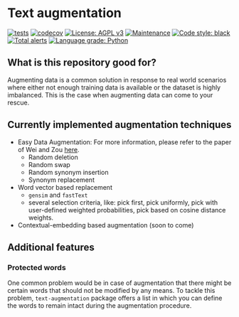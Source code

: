 # Text augmentation

[![tests](https://github.com/montana-knowledge-management/text-augmentation/actions/workflows/ci.yml/badge.svg)](https://github.com/text-augmentation/actions)
[![codecov](https://codecov.io/gh/montana-knowledge-management/text-augmentation/branch/main/graph/badge.svg?token=KMYGW7NHWH)](https://codecov.io/gh/montana-knowledge-management/text-augmentation)
[![License: AGPL v3](https://img.shields.io/badge/License-AGPL%20v3-blue.svg)](https://www.gnu.org/licenses/agpl-3.0)
[![Maintenance](https://img.shields.io/badge/Maintained%3F-yes-green.svg)](https://GitHub.com/Naereen/StrapDown.js/graphs/commit-activity)
[![Code style: black](https://img.shields.io/badge/code%20style-black-000000.svg)](https://github.com/psf/black)
[![Total alerts](https://img.shields.io/lgtm/alerts/g/montana-knowledge-management/text-augmentation.svg?logo=lgtm&logoWidth=18)](https://lgtm.com/projects/g/montana-knowledge-management/text-augmentation/alerts/)
[![Language grade: Python](https://img.shields.io/lgtm/grade/python/g/montana-knowledge-management/text-augmentation.svg?logo=lgtm&logoWidth=18)](https://lgtm.com/projects/g/montana-knowledge-management/text-augmentation/context:python)

## What is this repository good for?

Augmenting data is a common solution in response to real world scenarios where either not enough training data is
available or the dataset is highly imbalanced. This is the case when augmenting data can come to your rescue.

## Currently implemented augmentation techniques

* Easy Data Augmentation: For more information, please refer to the paper of Wei and
  Zou [here](https://arxiv.org/abs/1901.11196?ref=hackernoon.com).
    * Random deletion
    * Random swap
    * Random synonym insertion
    * Synonym replacement
* Word vector based replacement
    * `gensim` and `fastText`
    * several selection criteria, like: pick first, pick uniformly, pick with user-defined weighted probabilities, pick
      based on cosine distance weights.
* Contextual-embedding based augmentation (soon to come)

## Additional features

### Protected words 

One common problem would be in case of augmentation that there might be certain words that should not be modified by any
means. To tackle this problem, `text-augmentation` package offers a list in which you can define the words to remain
intact during the augmentation procedure. 
